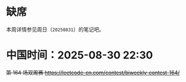 
# 缺席

本周详情参见周日（`20250831`）的笔记吧。

# 中国时间：2025-08-30 22:30

~~第 164 场双周赛 https://leetcode-cn.com/contest/biweekly-contest-164/~~
